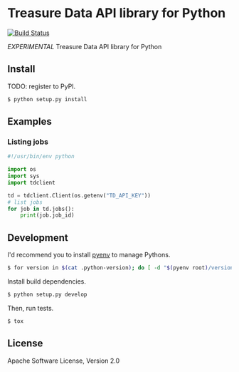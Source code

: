# Treasure Data API library for Python

[![Build Status](https://travis-ci.org/yyuu/td-client-python.svg?branch=master)](https://travis-ci.org/yyuu/td-client-python)

*EXPERIMENTAL* Treasure Data API library for Python

## Install

TODO: register to PyPI.

```sh
$ python setup.py install
```

## Examples

### Listing jobs

```python
#!/usr/bin/env python

import os
import sys
import tdclient

td = tdclient.Client(os.getenv("TD_API_KEY"))
# list jobs
for job in td.jobs():
    print(job.job_id)
```

## Development

I'd recommend you to install [pyenv](https://github.com/yyuu/pyenv) to manage Pythons.

```sh
$ for version in $(cat .python-version); do [ -d "$(pyenv root)/versions/${version}" ] || pyenv install "${version}"; done
```

Install build dependencies.

```sh
$ python setup.py develop
```

Then, run tests.

```sh
$ tox
```

## License

Apache Software License, Version 2.0
